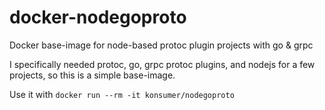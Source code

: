 # docker-nodegoproto
Docker base-image for node-based protoc plugin projects with go & grpc

I specifically needed protoc, go, grpc protoc plugins, and nodejs for a few projects, so this is a simple base-image.

Use it with `docker run --rm -it konsumer/nodegoproto`
